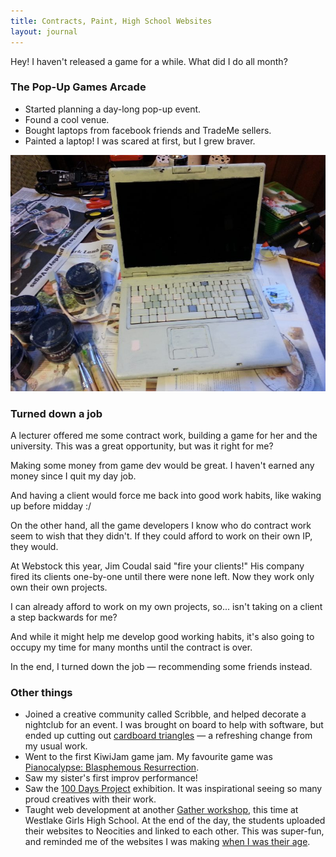 ```yaml
---
title: Contracts, Paint, High School Websites
layout: journal
---
```


Hey! I haven't released a game for a while. What did I do all month?

### The Pop-Up Games Arcade

* Started planning a day-long pop-up event.
* Found a cool venue.
* Bought laptops from facebook friends and TradeMe sellers.
* Painted a laptop! I was scared at first, but I grew braver.

![A hand-painted laptop](/journal/images/2013-09-22-painted-laptop.jpg)

### Turned down a job

A lecturer offered me some contract work, building a game for her and the university. This was a great opportunity, but was it right for me?

Making some money from game dev would be great. I haven't earned any money since I quit my day job.

And having a client would force me back into good work habits, like waking up before midday :/

On the other hand, all the game developers I know who do contract work seem to wish that they didn't. If they could afford to work on their own IP, they would.

At Webstock this year, Jim Coudal said "fire your clients!" His company fired its clients one-by-one until there were none left. Now they work only own their own projects.

I can already afford to work on my own projects, so... isn't taking on a client a step backwards for me?

And while it might help me develop good working habits, it's also going to occupy my time for many months until the contract is over.

In the end, I turned down the job — recommending some friends instead.

### Other things

* Joined a creative community called Scribble, and helped decorate a nightclub for an event. I was brought on board to help with software, but ended up cutting out [cardboard triangles](http://www.1885.co.nz/images/uploads/gallery/TTT7.jpg) — a refreshing change from my usual work.
* Went to the first KiwiJam game jam. My favourite game was [Pianocalypse: Blasphemous Resurrection](http://gamejolt.com/games/action/pianocalypse-blasphemous-resurrection/17323/).
* Saw my sister's first improv performance!
* Saw the [100 Days Project](http://100daysproject.co.nz/about) exhibition. It was inspirational seeing so many proud creatives with their work.
* Taught web development at another [Gather workshop](http://gathergather.co.nz/workshops/for-schools/), this time at Westlake Girls High School. At the end of the day, the students uploaded their websites to Neocities and linked to each other. This was super-fun, and reminded me of the websites I was making [when I was their age](http://www.geocities.ws/dragonflymatthew/index2.htm).
